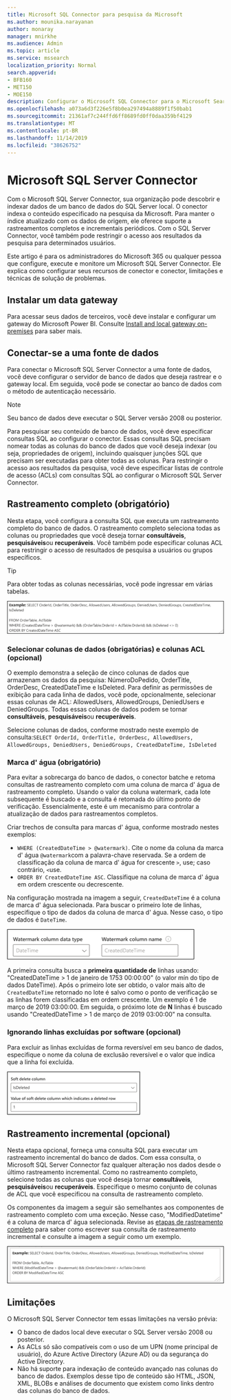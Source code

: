 ```yaml
---
title: Microsoft SQL Connector para pesquisa da Microsoft
ms.author: mounika.narayanan
author: monaray
manager: mnirkhe
ms.audience: Admin
ms.topic: article
ms.service: mssearch
localization_priority: Normal
search.appverid:
- BFB160
- MET150
- MOE150
description: Configurar o Microsoft SQL Connector para o Microsoft Search.
ms.openlocfilehash: a073a6d3f226e5f8b0ea297494a8889f1f50bab1
ms.sourcegitcommit: 21361af7c244ffd6ff8689fd0ff0daa359bf4129
ms.translationtype: MT
ms.contentlocale: pt-BR
ms.lasthandoff: 11/14/2019
ms.locfileid: "38626752"
---
```

# <a name="microsoft-sql-server-connector"></a>Microsoft SQL Server Connector

Com o Microsoft SQL Server Connector, sua organização pode descobrir e indexar dados de um banco de dados do SQL Server local. O conector indexa o conteúdo especificado na pesquisa da Microsoft. Para manter o índice atualizado com os dados de origem, ele oferece suporte a rastreamentos completos e incrementais periódicos. Com o SQL Server Connector, você também pode restringir o acesso aos resultados da pesquisa para determinados usuários.

Este artigo é para os administradores do Microsoft 365 ou qualquer pessoa que configure, execute e monitore um Microsoft SQL Server Connector. Ele explica como configurar seus recursos de conector e conector, limitações e técnicas de solução de problemas.

## <a name="install-a-data-gateway"></a>Instalar um data gateway
Para acessar seus dados de terceiros, você deve instalar e configurar um gateway do Microsoft Power BI. Consulte [Install and local gateway on-premises](https://docs.microsoft.com/data-integration/gateway/service-gateway-install) para saber mais.  

## <a name="connect-to-a-data-source"></a>Conectar-se a uma fonte de dados
Para conectar o Microsoft SQL Server Connector a uma fonte de dados, você deve configurar o servidor de banco de dados que deseja rastrear e o gateway local. Em seguida, você pode se conectar ao banco de dados com o método de autenticação necessário.

> [!NOTE]
> Seu banco de dados deve executar o SQL Server versão 2008 ou posterior.

Para pesquisar seu conteúdo de banco de dados, você deve especificar consultas SQL ao configurar o conector. Essas consultas SQL precisam nomear todas as colunas do banco de dados que você deseja indexar (ou seja, propriedades de origem), incluindo quaisquer junções SQL que precisam ser executadas para obter todas as colunas. Para restringir o acesso aos resultados da pesquisa, você deve especificar listas de controle de acesso (ACLs) com consultas SQL ao configurar o Microsoft SQL Server Connector.

## <a name="full-crawl-required"></a>Rastreamento completo (obrigatório)
Nesta etapa, você configura a consulta SQL que executa um rastreamento completo do banco de dados. O rastreamento completo seleciona todas as colunas ou propriedades que você deseja tornar **consultáveis**, **pesquisáveis**ou **recuperáveis**. Você também pode especificar colunas ACL para restringir o acesso de resultados de pesquisa a usuários ou grupos específicos.

> [!Tip]
> Para obter todas as colunas necessárias, você pode ingressar em várias tabelas.

![Script mostrando as propriedades Ordertable e AclTable com exemplo](media/MSSQL-fullcrawl.png)

### <a name="select-data-columns-required-and-acl-columns-optional"></a>Selecionar colunas de dados (obrigatórias) e colunas ACL (opcional)
O exemplo demonstra a seleção de cinco colunas de dados que armazenam os dados da pesquisa: NúmeroDoPedido, OrderTitle, OrderDesc, CreatedDateTime e IsDeleted. Para definir as permissões de exibição para cada linha de dados, você pode, opcionalmente, selecionar essas colunas de ACL: AllowedUsers, AllowedGroups, DeniedUsers e DeniedGroups. Todas essas colunas de dados podem se tornar **consultáveis**, **pesquisáveis**ou **recuperáveis**.

Selecione colunas de dados, conforme mostrado neste exemplo de consulta:`SELECT OrderId, OrderTitle, OrderDesc, AllowedUsers, AllowedGroups, DeniedUsers, DeniedGroups, CreatedDateTime, IsDeleted`

### <a name="watermark-required"></a>Marca d' água (obrigatório)
Para evitar a sobrecarga do banco de dados, o conector batche e retoma consultas de rastreamento completo com uma coluna de marca d' água de rastreamento completo. Usando o valor da coluna watermark, cada lote subsequente é buscado e a consulta é retomada do último ponto de verificação. Essencialmente, este é um mecanismo para controlar a atualização de dados para rastreamentos completos.

Criar trechos de consulta para marcas d' água, conforme mostrado nestes exemplos:
* `WHERE (CreatedDateTime > @watermark)`. Cite o nome da coluna da marca d' água `@watermark`com a palavra-chave reservada. Se a ordem de classificação da coluna de marca d' água for crescente `>`, use; caso contrário, `<`use.
* `ORDER BY CreatedDateTime ASC`. Classifique na coluna de marca d' água em ordem crescente ou decrescente.

Na configuração mostrada na imagem a seguir, `CreatedDateTime` é a coluna de marca d' água selecionada. Para buscar o primeiro lote de linhas, especifique o tipo de dados da coluna de marca d' água. Nesse caso, o tipo de dados é `DateTime`.

![](media/MSSQL-watermark.png)

A primeira consulta busca a **primeira quantidade de** linhas usando: "CreatedDateTime > 1 de janeiro de 1753 00:00:00" (o valor mín do tipo de dados DateTime). Após o primeiro lote ser obtido, o valor mais alto de `CreatedDateTime` retornado no lote é salvo como o ponto de verificação se as linhas forem classificadas em ordem crescente. Um exemplo é 1 de março de 2019 03:00:00. Em seguida, o próximo lote de **N** linhas é buscado usando "CreatedDateTime > 1 de março de 2019 03:00:00" na consulta.

### <a name="skipping-soft-deleted-rows-optional"></a>Ignorando linhas excluídas por software (opcional)
Para excluir as linhas excluídas de forma reversível em seu banco de dados, especifique o nome da coluna de exclusão reversível e o valor que indica que a linha foi excluída.

![Configurações de exclusão reversível: "coluna de exclusão reversível" e "valor da coluna de exclusão reversível que indica uma linha excluída"](media/MSSQL-softdelete.png)

## <a name="incremental-crawl-optional"></a>Rastreamento incremental (opcional)
Nesta etapa opcional, forneça uma consulta SQL para executar um rastreamento incremental do banco de dados. Com essa consulta, o Microsoft SQL Server Connector faz qualquer alteração nos dados desde o último rastreamento incremental. Como no rastreamento completo, selecione todas as colunas que você deseja tornar **consultáveis**, **pesquisáveis**ou **recuperáveis**. Especifique o mesmo conjunto de colunas de ACL que você especificou na consulta de rastreamento completo.

Os componentes da imagem a seguir são semelhantes aos componentes de rastreamento completo com uma exceção. Nesse caso, "ModifiedDatetime" é a coluna de marca d' água selecionada. Revise as [etapas de rastreamento completo](#full-crawl-required) para saber como escrever sua consulta de rastreamento incremental e consulte a imagem a seguir como um exemplo.

![O script de rastreamento incremental mostrando as propriedades Ordertable, AclTable e example que podem ser usadas.](media/MSSQL-incrcrawl.png)

## <a name="limitations"></a>Limitações
O Microsoft SQL Server Connector tem essas limitações na versão prévia:
* O banco de dados local deve executar o SQL Server versão 2008 ou posterior.
* As ACLs só são compatíveis com o uso de um UPN (nome principal de usuário), do Azure Active Directory (Azure AD) ou da segurança do Active Directory.
* Não há suporte para indexação de conteúdo avançado nas colunas do banco de dados. Exemplos desse tipo de conteúdo são HTML, JSON, XML, BLOBs e análises de documento que existem como links dentro das colunas do banco de dados.

